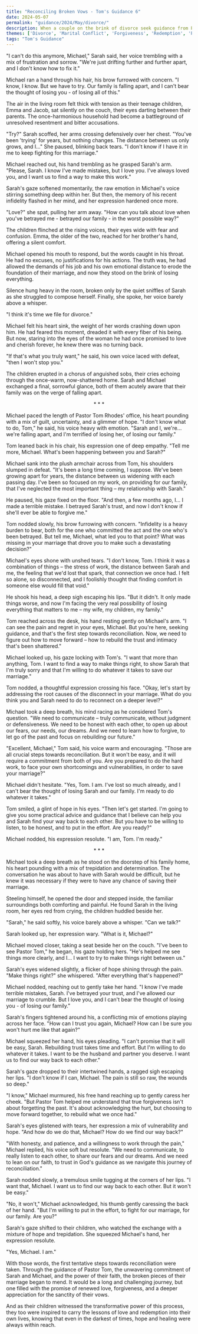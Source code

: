 ```yaml
---
title: "Reconciling Broken Vows - Tom's Guidance 6"
date: 2024-05-07
permalink: "guidance/2024/May/divorce/"
description: When a couple on the brink of divorce seek guidance from Pastor Tom Rhodes, he helps them navigate the complex emotions and moral dilemmas surrounding the breakdown of their marriage, leading them on a journey of reconciliation and renewed faith.
themes: ['Divorce', 'Marital Conflict', 'Forgiveness', 'Redemption', 'Pastoral Guidance']
tags: "Tom's Guidance"
---
```

"I can't do this anymore, Michael," Sarah said, her voice trembling with a mix of frustration and sorrow. "We're just drifting further and further apart, and I don't know how to fix it."

Michael ran a hand through his hair, his brow furrowed with concern. "I know, I know. But we have to try. Our family is falling apart, and I can't bear the thought of losing you - of losing all of this."

The air in the living room felt thick with tension as their teenage children, Emma and Jacob, sat silently on the couch, their eyes darting between their parents. The once-harmonious household had become a battleground of unresolved resentment and bitter accusations.

"Try?" Sarah scoffed, her arms crossing defensively over her chest. "You've been 'trying' for years, but nothing changes. The distance between us only grows, and I..." She paused, blinking back tears. "I don't know if I have it in me to keep fighting for this marriage."

Michael reached out, his hand trembling as he grasped Sarah's arm. "Please, Sarah. I know I've made mistakes, but I love you. I've always loved you, and I want us to find a way to make this work."

Sarah's gaze softened momentarily, the raw emotion in Michael's voice stirring something deep within her. But then, the memory of his recent infidelity flashed in her mind, and her expression hardened once more.

"Love?" she spat, pulling her arm away. "How can you talk about love when you've betrayed me - betrayed our family - in the worst possible way?"

The children flinched at the rising voices, their eyes wide with fear and confusion. Emma, the older of the two, reached for her brother's hand, offering a silent comfort.

Michael opened his mouth to respond, but the words caught in his throat. He had no excuses, no justifications for his actions. The truth was, he had allowed the demands of his job and his own emotional distance to erode the foundation of their marriage, and now they stood on the brink of losing everything.

Silence hung heavy in the room, broken only by the quiet sniffles of Sarah as she struggled to compose herself. Finally, she spoke, her voice barely above a whisper.

"I think it's time we file for divorce."

Michael felt his heart sink, the weight of her words crashing down upon him. He had feared this moment, dreaded it with every fiber of his being. But now, staring into the eyes of the woman he had once promised to love and cherish forever, he knew there was no turning back.

"If that's what you truly want," he said, his own voice laced with defeat, "then I won't stop you."

The children erupted in a chorus of anguished sobs, their cries echoing through the once-warm, now-shattered home. Sarah and Michael exchanged a final, sorrowful glance, both of them acutely aware that their family was on the verge of falling apart.

<center>* * *</center>

Michael paced the length of Pastor Tom Rhodes' office, his heart pounding with a mix of guilt, uncertainty, and a glimmer of hope. "I don't know what to do, Tom," he said, his voice heavy with emotion. "Sarah and I, we're... we're falling apart, and I'm terrified of losing her, of losing our family."

Tom leaned back in his chair, his expression one of deep empathy. "Tell me more, Michael. What's been happening between you and Sarah?"

Michael sank into the plush armchair across from Tom, his shoulders slumped in defeat. "It's been a long time coming, I suppose. We've been growing apart for years, the distance between us widening with each passing day. I've been so focused on my work, on providing for our family, that I've neglected the most important thing – my relationship with Sarah."

He paused, his gaze fixed on the floor. "And then, a few months ago, I... I made a terrible mistake. I betrayed Sarah's trust, and now I don't know if she'll ever be able to forgive me."

Tom nodded slowly, his brow furrowing with concern. "Infidelity is a heavy burden to bear, both for the one who committed the act and the one who's been betrayed. But tell me, Michael, what led you to that point? What was missing in your marriage that drove you to make such a devastating decision?"

Michael's eyes shone with unshed tears. "I don't know, Tom. I think it was a combination of things – the stress of work, the distance between Sarah and me, the feeling that we'd lost that spark, that connection we once had. I felt so alone, so disconnected, and I foolishly thought that finding comfort in someone else would fill that void."

He shook his head, a deep sigh escaping his lips. "But it didn't. It only made things worse, and now I'm facing the very real possibility of losing everything that matters to me – my wife, my children, my family."

Tom reached across the desk, his hand resting gently on Michael's arm. "I can see the pain and regret in your eyes, Michael. But you're here, seeking guidance, and that's the first step towards reconciliation. Now, we need to figure out how to move forward – how to rebuild the trust and intimacy that's been shattered."

Michael looked up, his gaze locking with Tom's. "I want that more than anything, Tom. I want to find a way to make things right, to show Sarah that I'm truly sorry and that I'm willing to do whatever it takes to save our marriage."

Tom nodded, a thoughtful expression crossing his face. "Okay, let's start by addressing the root causes of the disconnect in your marriage. What do you think you and Sarah need to do to reconnect on a deeper level?"

Michael took a deep breath, his mind racing as he considered Tom's question. "We need to communicate – truly communicate, without judgment or defensiveness. We need to be honest with each other, to open up about our fears, our needs, our dreams. And we need to learn how to forgive, to let go of the past and focus on rebuilding our future."

"Excellent, Michael," Tom said, his voice warm and encouraging. "Those are all crucial steps towards reconciliation. But it won't be easy, and it will require a commitment from both of you. Are you prepared to do the hard work, to face your own shortcomings and vulnerabilities, in order to save your marriage?"

Michael didn't hesitate. "Yes, Tom. I am. I've lost so much already, and I can't bear the thought of losing Sarah and our family. I'm ready to do whatever it takes."

Tom smiled, a glint of hope in his eyes. "Then let's get started. I'm going to give you some practical advice and guidance that I believe can help you and Sarah find your way back to each other. But you have to be willing to listen, to be honest, and to put in the effort. Are you ready?"

Michael nodded, his expression resolute. "I am, Tom. I'm ready."

<center>* * *</center>

Michael took a deep breath as he stood on the doorstep of his family home, his heart pounding with a mix of trepidation and determination. The conversation he was about to have with Sarah would be difficult, but he knew it was necessary if they were to have any chance of saving their marriage.

Steeling himself, he opened the door and stepped inside, the familiar surroundings both comforting and painful. He found Sarah in the living room, her eyes red from crying, the children huddled beside her.

"Sarah," he said softly, his voice barely above a whisper. "Can we talk?"

Sarah looked up, her expression wary. "What is it, Michael?"

Michael moved closer, taking a seat beside her on the couch. "I've been to see Pastor Tom," he began, his gaze holding hers. "He's helped me see things more clearly, and I... I want to try to make things right between us."

Sarah's eyes widened slightly, a flicker of hope shining through the pain. "Make things right?" she whispered. "After everything that's happened?"

Michael nodded, reaching out to gently take her hand. "I know I've made terrible mistakes, Sarah. I've betrayed your trust, and I've allowed our marriage to crumble. But I love you, and I can't bear the thought of losing you - of losing our family."

Sarah's fingers tightened around his, a conflicting mix of emotions playing across her face. "How can I trust you again, Michael? How can I be sure you won't hurt me like that again?"

Michael squeezed her hand, his eyes pleading. "I can't promise that it will be easy, Sarah. Rebuilding trust takes time and effort. But I'm willing to do whatever it takes. I want to be the husband and partner you deserve. I want us to find our way back to each other."

Sarah's gaze dropped to their intertwined hands, a ragged sigh escaping her lips. "I don't know if I can, Michael. The pain is still so raw, the wounds so deep."

"I know," Michael murmured, his free hand reaching up to gently caress her cheek. "But Pastor Tom helped me understand that true forgiveness isn't about forgetting the past. It's about acknowledging the hurt, but choosing to move forward together, to rebuild what we once had."

Sarah's eyes glistened with tears, her expression a mix of vulnerability and hope. "And how do we do that, Michael? How do we find our way back?"

"With honesty, and patience, and a willingness to work through the pain," Michael replied, his voice soft but resolute. "We need to communicate, to really listen to each other, to share our fears and our dreams. And we need to lean on our faith, to trust in God's guidance as we navigate this journey of reconciliation."

Sarah nodded slowly, a tremulous smile tugging at the corners of her lips. "I want that, Michael. I want us to find our way back to each other. But it won't be easy."

"No, it won't," Michael acknowledged, his thumb gently caressing the back of her hand. "But I'm willing to put in the effort, to fight for our marriage, for our family. Are you?"

Sarah's gaze shifted to their children, who watched the exchange with a mixture of hope and trepidation. She squeezed Michael's hand, her expression resolute.

"Yes, Michael. I am."

With those words, the first tentative steps towards reconciliation were taken. Through the guidance of Pastor Tom, the unwavering commitment of Sarah and Michael, and the power of their faith, the broken pieces of their marriage began to mend. It would be a long and challenging journey, but one filled with the promise of renewed love, forgiveness, and a deeper appreciation for the sanctity of their vows.

And as their children witnessed the transformative power of this process, they too were inspired to carry the lessons of love and redemption into their own lives, knowing that even in the darkest of times, hope and healing were always within reach.

